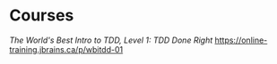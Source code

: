 # Courses

*The World's Best Intro to TDD, Level 1: TDD Done Right* https://online-training.jbrains.ca/p/wbitdd-01
